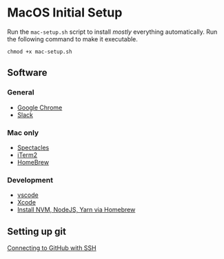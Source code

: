 # MacOS Initial Setup
Run the `mac-setup.sh` script to install _mostly_ everything automatically.
Run the following command to make it executable.
```
chmod +x mac-setup.sh
```

## Software
### General
- [Google Chrome](https://www.google.com/chrome/)
- [Slack](https://itunes.apple.com/app/slack/id803453959?ls=1&mt=12)

### Mac only
- [Spectacles](https://www.spectacleapp.com/)
- [iTerm2](https://www.iterm2.com/)
- [HomeBrew](https://brew.sh/)

### Development
- [vscode](https://code.visualstudio.com/)
- [Xcode](https://itunes.apple.com/au/app/xcode/id497799835?mt=12)
- [Install NVM, NodeJS, Yarn via Homebrew](https://gist.github.com/nijicha/e5615548181676873118df79953cb709)


## Setting up git
[Connecting to GitHub with SSH](https://help.github.com/en/articles/connecting-to-github-with-ssh)